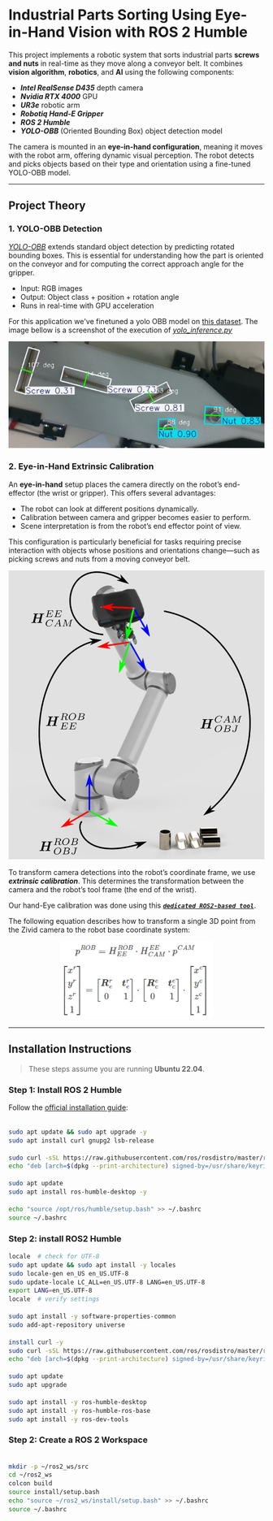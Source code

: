 # Industrial Parts Sorting Using Eye-in-Hand Vision with ROS 2 Humble

This project implements a robotic system that sorts industrial parts **screws and nuts** in real-time as they move along a conveyor belt. It combines **vision algorithm**, **robotics**, and **AI** using the following components:

- ***Intel RealSense D435*** depth camera
- ***Nvidia RTX 4000*** GPU 
- ***UR3e*** robotic arm
- ***Robotiq Hand-E Gripper***
- ***ROS 2 Humble***
- ***YOLO-OBB*** (Oriented Bounding Box) object detection model

The camera is mounted in an **eye-in-hand configuration**, meaning it moves with the robot arm, offering dynamic visual perception. The robot detects and picks objects based on their type and orientation using a fine-tuned YOLO-OBB model.

---

## Project Theory


### 1. YOLO-OBB Detection

*[YOLO-OBB](https://docs.ultralytics.com/fr/tasks/obb/)* extends standard object detection by predicting rotated bounding boxes. This is essential for understanding how the part is oriented on the conveyor and for computing the correct approach angle for the gripper.

- Input: RGB images
- Output: Object class + position + rotation angle
- Runs in real-time with GPU acceleration

For this application we've finetuned a yolo OBB model on [this dataset](https://universe.roboflow.com/ram-0ay3p/objectdetection-tovrk/dataset/2). The image bellow is a screenshot of the execution of [*yolo_inference.py*](https://github.com/Cedric-Loic/ur3e/blob/main/yolo_inference.py)

![alt text](images/inference_screenshot.png)


### 2. Eye-in-Hand Extrinsic Calibration
An **eye-in-hand** setup places the camera directly on the robot’s end-effector (the wrist or gripper). This offers several advantages:

- The robot can look at different positions dynamically.
- Calibration between camera and gripper becomes easier to perform.
- Scene interpretation is from the robot’s end effector point of view.

This configuration is particularly beneficial for tasks requiring precise interaction with objects whose positions and orientations change—such as picking screws and nuts from a moving conveyor belt.

![alt text](images/image.png)

To transform camera detections into the robot’s coordinate frame, we use ***extrinsic calibration***. This determines the transformation between the camera and the robot’s tool frame (the end of the wrist).

Our hand-Eye calibration was done using this [***`dedicated ROS2-based tool`***](https://moveit.picknik.ai/humble/doc/examples/hand_eye_calibration/hand_eye_calibration_tutorial.html).




The following equation describes how to transform a single 3D point from the Zivid camera to the robot base coordinate system:

<p align="center">
  <img src="images/image-1.png" alt="Description de l'image" width="300"/>
</p>



---

## Installation Instructions

> These steps assume you are running **Ubuntu 22.04**.

### Step 1: Install ROS 2 Humble

Follow the [official installation guide](https://docs.ros.org/en/humble/Installation/Ubuntu-Install-Debians.html):

```bash

sudo apt update && sudo apt upgrade -y
sudo apt install curl gnupg2 lsb-release

sudo curl -sSL https://raw.githubusercontent.com/ros/rosdistro/master/ros.key -o /usr/share/keyrings/ros-archive-keyring.gpg
echo "deb [arch=$(dpkg --print-architecture) signed-by=/usr/share/keyrings/ros-archive-keyring.gpg] http://packages.ros.org/ros2/ubuntu $(lsb_release -cs) main" | sudo tee /etc/apt/sources.list.d/ros2.list > /dev/null

sudo apt update
sudo apt install ros-humble-desktop -y

echo "source /opt/ros/humble/setup.bash" >> ~/.bashrc
source ~/.bashrc
```


### Step 2: install ROS2 Humble
```bash
locale  # check for UTF-8
sudo apt update && sudo apt install -y locales
sudo locale-gen en_US en_US.UTF-8
sudo update-locale LC_ALL=en_US.UTF-8 LANG=en_US.UTF-8
export LANG=en_US.UTF-8
locale  # verify settings

sudo apt install -y software-properties-common
sudo add-apt-repository universe

install curl -y
sudo curl -sSL https://raw.githubusercontent.com/ros/rosdistro/master/ros.key -o /usr/share/keyrings/ros-archive-keyring.gpg
echo "deb [arch=$(dpkg --print-architecture) signed-by=/usr/share/keyrings/ros-archive-keyring.gpg] http://packages.ros.org/ros2/ubuntu $(. /etc/os-release && echo $UBUNTU_CODENAME) main" | sudo tee /etc/apt/sources.list.d/ros2.list > /dev/null

sudo apt update
sudo apt upgrade

sudo apt install -y ros-humble-desktop
sudo apt install -y ros-humble-ros-base
sudo apt install -y ros-dev-tools
```
### Step 2: Create a ROS 2 Workspace
```bash

mkdir -p ~/ros2_ws/src
cd ~/ros2_ws
colcon build
source install/setup.bash
echo "source ~/ros2_ws/install/setup.bash" >> ~/.bashrc
source ~/.bashrc

```
